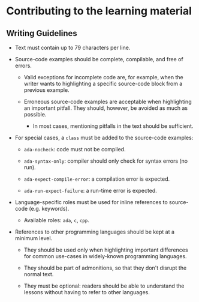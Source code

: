 Contributing to the learning material
=====================================

Writing Guidelines
------------------

- Text must contain up to 79 characters per line.

- Source-code examples should be complete, compilable, and free of errors.

    - Valid exceptions for incomplete code are, for example, when the
      writer wants to highlighting a specific source-code block from a
      previous example.

    - Erroneous source-code examples are acceptable when highlighting an
      important pitfall. They should, however, be avoided as much as
      possible.

      - In most cases, mentioning pitfalls in the text should be
        sufficient.

- For special cases, a `class` must be added to the source-code examples:

    - `ada-nocheck`: code must not be compiled.

    - `ada-syntax-only`: compiler should only check for syntax errors (no
      run).

    - `ada-expect-compile-error`: a compilation error is expected.

    - `ada-run-expect-failure`: a run-time error is expected.

- Language-specific roles must be used for inline references to
  source-code (e.g. keywords).

    - Available roles: `ada`, `c`, `cpp`.

- References to other programming languages should be kept at a minimum
  level.

    - They should be used only when highlighting important differences for
      common use-cases in widely-known programming languages.

    - They should be part of admonitions, so that they don't disrupt the
      normal text.

    - They must be optional: readers should be able to understand the
      lessons without having to refer to other languages.
